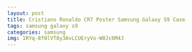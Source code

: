 ```yaml
---
layout: post
title: Cristiano Ronaldo CR7 Poster Samsung Galaxy S9 Case
tags: samsung galaxy s9
categories: samsung
img: 1RYq-8f0lVT8y3AvLCUEryVo-W0Jc6M4J
---
```

